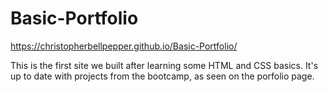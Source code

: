 # Basic-Portfolio

https://christopherbellpepper.github.io/Basic-Portfolio/

This is the first site we built after learning some HTML and CSS basics.
It's up to date with projects from the bootcamp, as seen on the porfolio page.